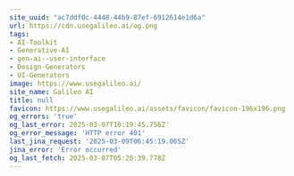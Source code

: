 ```yaml
---
site_uuid: "ac7ddf0c-4448-44b9-87ef-6912614e1d6a"
url: https://cdn.usegalileo.ai/og.png
tags:
- AI-Toolkit
- Generative-AI
- gen-ai--user-interface
- Design-Generators
- UI-Generators
image: https://www.usegalileo.ai/
site_name: Galileo AI
title: null
favicon: https://www.usegalileo.ai/assets/favicon/favicon-196x196.png
og_errors: 'true'
og_last_error: 2025-03-07T10:19:45.756Z'
og_error_message: 'HTTP error 401'
last_jina_request: '2025-03-09T06:45:19.065Z'
jina_error: 'Error occurred'
og_last_fetch: 2025-03-07T05:20:39.778Z
---
```


